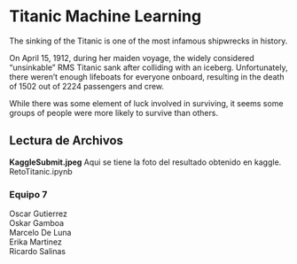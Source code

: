 # Titanic Machine Learning

The sinking of the Titanic is one of the most infamous shipwrecks in history.

On April 15, 1912, during her maiden voyage, the widely considered “unsinkable” RMS Titanic sank after colliding with an iceberg. Unfortunately, there weren’t enough lifeboats for everyone onboard, resulting in the death of 1502 out of 2224 passengers and crew.

While there was some element of luck involved in surviving, it seems some groups of people were more likely to survive than others.

## Lectura de Archivos
**KaggleSubmit.jpeg** Aqui se tiene la foto del resultado obtenido en kaggle. <br />
RetoTitanic.ipynb 


### Equipo 7

Oscar Gutierrez <br />
Oskar Gamboa <br />
Marcelo De Luna <br />
Erika Martinez <br />
Ricardo Salinas
